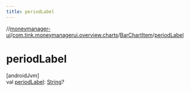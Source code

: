 ```yaml
---
title: periodLabel
---
```

//[moneymanager-ui](../../../index.html)/[com.tink.moneymanagerui.overview.charts](../index.html)/[BarChartItem](index.html)/[periodLabel](period-label.html)



# periodLabel



[androidJvm]\
val [periodLabel](period-label.html): [String](https://kotlinlang.org/api/latest/jvm/stdlib/kotlin/-string/index.html)?




